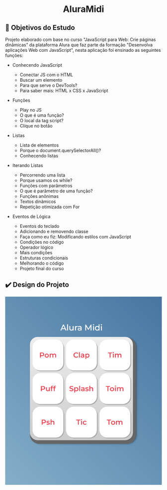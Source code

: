 <h1 align="center">AluraMidi</h1>

## :dart: Objetivos do Estudo
Projeto elaborado com base no curso "JavaScript para Web: Crie páginas dinâmicas" da plataforma Alura que faz parte da formação "Desenvolva aplicações Web com JavaScript", nesta aplicação foi ensinado as seguintes funções:

- Conhecendo JavaScript
    - Conectar JS com o HTML
    - Buscar um elemento
    - Para que serve o DevTools?
    - Para saber mais: HTML x CSS x JavaScript


- Funções
    - Play no JS
    - O que é uma função?
    - O local da tag script?
    - Clique no botão

- Listas
    - Lista de elementos
    - Porque o document.querySelectorAll()?
    - Conhecendo listas

- Iterando Listas
    - Percorrendo uma lista
    - Porque usamos os while?
    - Funções com parâmetros
    - O que é parâmetro de uma função?
    - Funções anônimas
    - Textos dinâmicos
    - Repetição otimizada com For

- Eventos de Lógica
    - Eventos do teclado
    - Adicionando e removendo classe
    - Faça como eu fiz: Modificando estilos com JavaScript
    - Condições no código
    - Operador lógico
    - Mais condições
    - Estruturas condicionais
    - Melhorando o código
    - Projeto final do curso


## :heavy_check_mark: Design do Projeto

<p align="center"><img src="./projeto.PNG" /></p>
